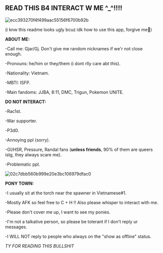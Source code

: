 READ THIS B4 INTERACT W ME ^_^!!!!
-

![ecc393270f4f499aac55156f6700b92b](https://github.com/user-attachments/assets/63ff7286-f0a7-4518-8dda-35547c581241)

(i knw this readme looks ugly bcuz idk how to use this app, forgive me🤲)

**ABOUT ME:**

-Call me: Gjar/Gj. Don't give me random nicknames if we'r not close enough.

-Pronouns: he/him or they/them (i dont rlly care abt this).

-Nationality: Vietnam.

-MBTI: ISFP.

-Main fandoms: JJBA, 8:11, DMC, Trigun, Pokemon UNITE.

**DO NOT INTERACT:**

-Rac1st.

-War supporter.

-P3d0.

-Annoying ppl (sorry).

-GI/HSR, Pressure, Randal fans (**unless friends**, 90% of them are queers istg, they always scare me).

-Problematic ppl.

![02c7dbb560b999e20e3bc106979dfac0](https://github.com/user-attachments/assets/2a84458a-3e65-4b4f-8258-10225bd28b65)

**PONY TOWN:**

-I usually sit at the torch near the spawner in Vietnamese#1.

-Mostly AFK so feel free to C + H !! Also please whisper to interact with me.

-Please don't cover me up, I want to see my ponies.

-I'm not a talkative person, so please be tolerant if I don't reply ur messages.

-I WILL NOT reply to people who always on the "show as offline" status.

*TY FOR READING THIS BULLSHIT*
